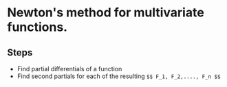 # Newton's method for  multivariate functions. 

## Steps
- Find partial differentials of a function
- Find second partials for each of the resulting 
```$$ F_1, F_2,...., F_n $$ ```